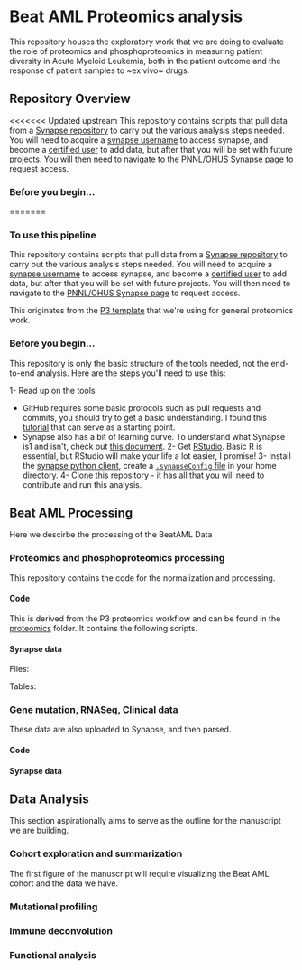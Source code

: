 # Beat AML Proteomics analysis
This repository houses the exploratory work that we are doing to evaluate the role of proteomics and phosphoproteomics in measuring patient diversity in Acute Myeloid Leukemia, both in the patient outcome and the response of patient samples to ~ex vivo~ drugs.


## Repository Overview

<<<<<<< Updated upstream
This repository contains scripts that pull data from a [Synapse repository](http://synapse.org/ptrc) to carry out the various analysis steps needed. You will need to acquire a [synapse username](http://synapse.org/register) to access synapse, and become a [certified user](https://docs.synapse.org/articles/accounts_certified_users_and_profile_validation.html) to add data, but after that you will be set with future projects. You will then need to navigate to the [PNNL/OHUS Synapse page](http://synapse.org/ptrc) to request access.


### Before you begin...
=======

### To use this pipeline

This repository contains scripts that pull data from a [Synapse repository](http://synapse.org/ptrc) to carry out the various analysis steps needed. You will need to acquire a [synapse username](http://synapse.org/register) to access synapse, and become a [certified user](https://docs.synapse.org/articles/accounts_certified_users_and_profile_validation.html) to add data, but after that you will be set with future projects. You will then need to navigate to the [PNNL/OHUS Synapse page](http://synapse.org/ptrc) to request access.

This originates from the [P3 template]() that we're using for general proteomics work.


### Before you begin...

This repository is only the basic structure of the tools needed, not the end-to-end analysis. Here are the steps you'll need to use this:

1- Read up on the tools
  - GitHub requires some basic protocols such as pull requests and commits, you should try to get a basic understanding. I found this [tutorial](https://medium.com/@jonathanmines/the-ultimate-github-collaboration-guide-df816e98fb67) that can serve as a starting point.
  - Synapse also has a bit of learning curve. To understand what Synapse is1 and isn't, check out [this document](https://docs.synapse.org/articles/getting_started.html).
2- Get [RStudio](http://rstudio.org). Basic R is essential, but RStudio will make your life a lot easier, I promise!
3- Install the [synapse python client](https://python-docs.synapse.org/build/html/index.html), create a [`.synapseConfig` file](https://python-docs.synapse.org/build/html/Credentials.html) in your home directory.
4- Clone this repository - it has all that you will need to contribute and run this analysis.

## Beat AML Processing
Here we descirbe the processing of the BeatAML Data

### Proteomics and phosphoproteomics processing

This repository contains the code for the normalization and processing.

#### Code
This is derived from the P3 proteomics workflow and can be found in the [proteomics](./proteomics) folder. It contains the following scripts.

#### Synapse data

Files:

Tables:

### Gene mutation, RNASeq, Clinical data

These data are also uploaded to Synapse, and then parsed.
#### Code
#### Synapse data

## Data Analysis

This section aspirationally aims to serve as the outline for the manuscript we are building.

### Cohort exploration and summarization
The first figure of the manuscript will require visualizing the Beat AML cohort and the data we have.


### Mutational profiling

### Immune deconvolution

### Functional analysis

